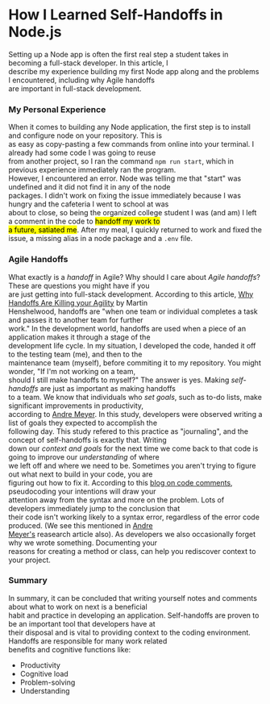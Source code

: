 # How I Learned Self-Handoffs in Node.js
Setting up a Node app is often the first real step a student takes in becoming a full-stack developer. In this article, I<br>describe my experience building my first Node app along and the problems I encountered, including why Agile handoffs<br> are important in full-stack development.
### My Personal Experience
When it comes to building any Node application, the first step is to install and configure node on your repository. This is<br> as easy as copy-pasting a few commands from online into your terminal. I already had some code I was going to reuse<br> from another project, so I ran the command `npm run start`, which in previous experience immediately ran the program.<br> However, I encountered an error. Node was telling me that "start" was undefined and it did not find it in any of the node<br> packages. I didn't work on fixing the issue immediately because I was hungry and the cafeteria I went to school at was<br> about to close, so being the organized college student I was (and am) I left a comment in the code to <mark>handoff my work to<br> a future, satiated me</mark>. After my meal, I quickly returned to work and fixed the issue, a missing alias in a node package and a `.env` file.

### Agile Handoffs
What exactly is a *handoff* in Agile? Why should I care about *Agile handoffs*? These are questions you might have if you<br> are just getting into full-stack development. According to this article, [Why Handoffs Are Killing your Agility](https://www.scrum.org/resources/blog/why-handoffs-are-killing-your-agility#:~:text=May%2019%2C%202025,over%20the%20fence%20to%20developers.) by Martin<br> Henshelwood, handoffs are "when one team or individual completes a task and passes it to another team for further<br> work." In the development world, handoffs are used when a piece of an application makes it through a stage of the<br> development life cycle. In my situation, I developed the code, handed it off to the testing team (me), and then to the<br> maintenance team (myself), before commiting it to my repository. You might wonder, "If I'm not working on a team,<br> should I still make handoffs to myself?" The answer is yes. Making *self-handoffs* are just as important as making handoffs<br> to a team. We know that individuals who *set goals*, such as to-do lists, make significant improvements in productivity,<br> according to [Andre Meyer](https://andre-meyer.ch/DATA/Pubs/2019_PhD_Thesis_AndreMeyer.pdf). In this study, developers were observed writing a list of goals they expected to accomplish the<br> following day. This study refered to this practice as "journaling", and the concept of self-handoffs is exactly that. Writing<br> down our *context and goals* for the next time we come back to that code is going to improve our *understanding* of where<br> we left off and where we need to be. Sometimes you aren't trying to figure out what next to build in your code, you are<br> figuring out how to fix it. According to this [blog on code comments](https://blog.submain.com/4-reasons-need-code-comments/), pseudocoding your intentions will draw your<br> attention away from the syntax and more on the problem. Lots of developers immediately jump to the conclusion that<br> their code isn't working likely to a syntax error, regardless of the error code produced. (We see this mentioned in [Andre<br> Meyer's](https://andre-meyer.ch/DATA/Pubs/2019_PhD_Thesis_AndreMeyer.pdf) reasearch article also). As developers we also occasionally forget why we wrote something. Documenting your<br> reasons for creating a method or class, can help you rediscover context to your project.

### Summary
In summary, it can be concluded that writing yourself notes and comments about what to work on next is a beneficial<br> habit and practice in developing an application. Self-handoffs are proven to be an important tool that developers have at<br> their disposal and is vital to providing context to the coding environment. Handoffs are responsible for many work related<br> benefits and cognitive functions like:
* Productivity
* Cognitive load
* Problem-solving
* Understanding


